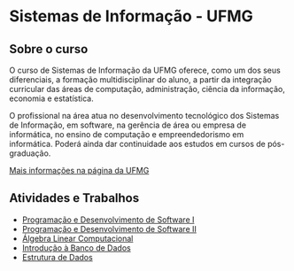 # Sistemas de Informação - UFMG

## Sobre o curso

O curso de  Sistemas de Informação da UFMG oferece, como um dos seus diferenciais, a formação multidisciplinar do aluno, a partir da integração curricular das áreas de computação, administração, ciência da informação, economia e estatística.

O profissional na área atua no desenvolvimento tecnológico dos Sistemas de Informação, em software, na gerência de área ou empresa de informática, no ensino de computação e empreendedorismo em informática. Poderá ainda dar continuidade aos estudos em cursos de pós-graduação.

[Mais informações na página da UFMG](https://ufmg.br/cursos/graduacao/2358/91199)

## Atividades e Trabalhos

- [Programação e Desenvolvimento de Software I](PDSI/pds1.md)
- [Programação e Desenvolvimento de Software II](PDSII/pds2.md)
- [Álgebra Linear Computacional](ALC/alc.md)
- [Introdução à Banco de Dados](IBD/ibd.md)
- [Estrutura de Dados](ED/ed.md)